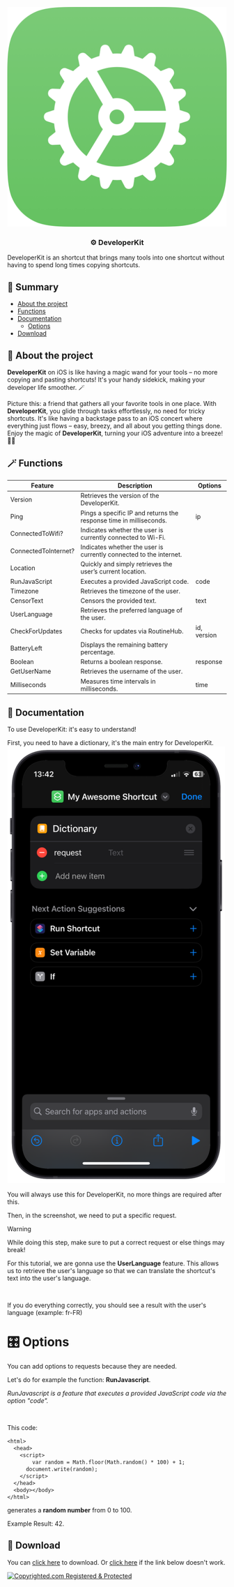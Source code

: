 <p align="center">
 <img src="Icon.png" alt="DeveloperKit"></a>
</p>

<h3 align="center">⚙️ DeveloperKit</h3>

DeveloperKit is an shortcut that brings many tools into one shortcut without having to spend long times copying shortcuts.

## 🚀 Summary

- [About the project](#-about-the-project)
 - [Functions](#-functions)
- [Documentation](#-documentation)
  - [Options](#%EF%B8%8F-options)
- [Download](#-download)

## 📖 About the project

**DeveloperKit** on iOS is like having a magic wand for your tools – no more copying and pasting shortcuts! It's your handy sidekick, making your developer life smoother. 🪄

Picture this: a friend that gathers all your favorite tools in one place. With **DeveloperKit**, you glide through tasks effortlessly, no need for tricky shortcuts. It's like having a backstage pass to an iOS concert where everything just flows – easy, breezy, and all about you getting things done. Enjoy the magic of **DeveloperKit**, turning your iOS adventure into a breeze! 🚀✨

## 🪄 Functions

| Feature      | Description                                                | Options |
|--------------|------------------------------------------------------------|---------|
| Version      | Retrieves the version of the DeveloperKit.                 |         |
| Ping         | Pings a specific IP and returns the response time in milliseconds.| ip      |
| ConnectedToWifi? | Indicates whether the user is currently connected to Wi-Fi. |         |
| ConnectedToInternet?| Indicates whether the user is currently connected to the internet.|         |
| Location     | Quickly and simply retrieves the user’s current location.  |         |
| RunJavaScript | Executes a provided JavaScript code.                      | code    |
| Timezone     | Retrieves the timezone of the user.                        |         |
| CensorText   | Censors the provided text.                                 | text    |
| UserLanguage| Retrieves the preferred language of the user.               |         |
| CheckForUpdates | Checks for updates via RoutineHub.                        | id, version |
| BatteryLeft  | Displays the remaining battery percentage.                 |         |
| Boolean      | Returns a boolean response.                                | response|
| GetUserName  | Retrieves the username of the user.                        |         |
| Milliseconds | Measures time intervals in milliseconds.                  | time    |

## 📕 Documentation

To use DeveloperKit: it's easy to understand!

First, you need to have a dictionary, it's the main entry for DeveloperKit.
<img src="/Screenshots/1.png" alt="" width="500" height="auto">

You will always use this for DeveloperKit, no more things are required after this.

Then, in the screenshot, we need to put a specific request.
> [!WARNING]
While doing this step, make sure to put a correct request or else things may break!

For this tutorial, we are gonna use the **UserLanguage** feature. 
This allows us to retrieve the user's language so that we can translate the shortcut's text into the user's language.

<img src="https://github.com/notthebestdev/developerkit/assets/129324066/e3946664-619f-4bbd-9f8c-a4d8e89dccfb" alt="" width="500" height="auto">

If you do everything correctly, you should see a result with the user's language (example: fr-FR)

# 🎛️ Options

You can add options to requests because they are needed.

Let's do for example the function: **RunJavascript**.

*RunJavascript is a feature that executes a provided JavaScript code via the option "code".*

<img src="https://github.com/notthebestdev/developerkit/assets/129324066/d34750e6-83f8-400c-b97c-e031d1ccac08" alt="" width="500" height="auto">

This code:
```
<html>
  <head>
    <script>
    	var random = Math.floor(Math.random() * 100) + 1;
      document.write(random);
    </script>
  </head>
  <body></body>
</html>
```
generates a **random number** from 0 to 100.

Example Result: 42.

## 📲 Download

You can [click here](https://routinehub.co/shortcut/17888/) to download.
Or [click here](https://www.icloud.com/shortcuts/e1db2c2adbef4f99b1dab8e1b591726d) if the link below doesn't work.

<a class="copyrighted-badge" title="Copyrighted.com Registered &amp; Protected" target="_blank" href="https://app.copyrighted.com/work/6F7WlGgDjwNPkhbT"><img alt="Copyrighted.com Registered &amp; Protected" border="0" width="125" height="25" srcset="https://static.copyrighted.com/badges/125x25/04_2_2x.png 2x" src="https://static.copyrighted.com/badges/125x25/04_2.png"></a>
